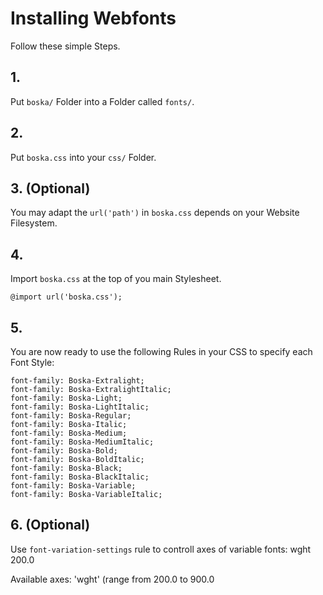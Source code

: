 # Installing Webfonts
Follow these simple Steps.

## 1.
Put `boska/` Folder into a Folder called `fonts/`.

## 2.
Put `boska.css` into your `css/` Folder.

## 3. (Optional)
You may adapt the `url('path')` in `boska.css` depends on your Website Filesystem.

## 4.
Import `boska.css` at the top of you main Stylesheet.

```
@import url('boska.css');
```

## 5.
You are now ready to use the following Rules in your CSS to specify each Font Style:
```
font-family: Boska-Extralight;
font-family: Boska-ExtralightItalic;
font-family: Boska-Light;
font-family: Boska-LightItalic;
font-family: Boska-Regular;
font-family: Boska-Italic;
font-family: Boska-Medium;
font-family: Boska-MediumItalic;
font-family: Boska-Bold;
font-family: Boska-BoldItalic;
font-family: Boska-Black;
font-family: Boska-BlackItalic;
font-family: Boska-Variable;
font-family: Boska-VariableItalic;

```
## 6. (Optional)
Use `font-variation-settings` rule to controll axes of variable fonts:
wght 200.0

Available axes:
'wght' (range from 200.0 to 900.0


